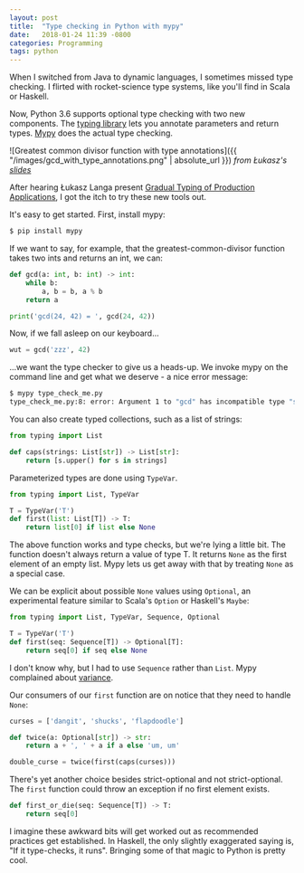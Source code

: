 ```yaml
---
layout: post
title:  "Type checking in Python with mypy"
date:   2018-01-24 11:39 -0800
categories: Programming
tags: python
---
```


When I switched from Java to dynamic languages, I sometimes missed type checking. I flirted with rocket-science type systems, like you'll find in Scala or Haskell.

Now, Python 3.6 supports optional type checking with two new components. The [typing library](https://docs.python.org/3/library/typing.html) lets you annotate parameters and return types. [Mypy](http://mypy-lang.org/) does the actual type checking.

![Greatest common divisor function with type annotations]({{ "/images/gcd_with_type_annotations.png" | absolute_url }})
*from Łukasz's [slides](fb.me/gradual-typing)*

After hearing Łukasz Langa present [Gradual Typing of Production Applications](fb.me/gradual-typing), I got the itch to try these new tools out.

It's easy to get started. First, install mypy:

``` sh
$ pip install mypy
```

If we want to say, for example, that the greatest-common-divisor function takes two ints and returns an int, we can:

``` py
def gcd(a: int, b: int) -> int:
    while b:
        a, b = b, a % b
    return a

print('gcd(24, 42) = ', gcd(24, 42))
```

Now, if we fall asleep on our keyboard...

``` py
wut = gcd('zzz', 42)
```

...we want the type checker to give us a heads-up. We invoke mypy on the command line and get what we deserve - a nice error message:

``` sh
$ mypy type_check_me.py
type_check_me.py:8: error: Argument 1 to "gcd" has incompatible type "str"; expected "int"
```

You can also create typed collections, such as a list of strings:

``` py
from typing import List

def caps(strings: List[str]) -> List[str]:
    return [s.upper() for s in strings]
```

Parameterized types are done using `TypeVar`.

``` py
from typing import List, TypeVar

T = TypeVar('T')
def first(list: List[T]) -> T:
    return list[0] if list else None
```

The above function works and type checks, but we're lying a little bit. The function doesn't always return a value of type T. It returns `None` as the first element of an empty list. Mypy lets us get away with that by treating `None` as a special case.

We can be explicit about possible `None` values using `Optional`, an experimental feature similar to Scala's `Option` or Haskell's `Maybe`:

``` py
from typing import List, TypeVar, Sequence, Optional

T = TypeVar('T')
def first(seq: Sequence[T]) -> Optional[T]:
    return seq[0] if seq else None
```

I don't know why, but I had to use `Sequence` rather than `List`. Mypy complained about [variance](http://mypy.readthedocs.io/en/latest/common_issues.html#variance).

Our consumers of our `first` function are on notice that they need to handle `None`:

``` py
curses = ['dangit', 'shucks', 'flapdoodle']

def twice(a: Optional[str]) -> str:
    return a + ', ' + a if a else 'um, um'

double_curse = twice(first(caps(curses)))
```

There's yet another choice besides strict-optional and not strict-optional. The `first` function could throw an exception if no first element exists.

``` py
def first_or_die(seq: Sequence[T]) -> T:
    return seq[0]
```

I imagine these awkward bits will get worked out as recommended practices get established. In Haskell, the only slightly exaggerated saying is, "If it type-checks, it runs". Bringing some of that magic to Python is pretty cool.



